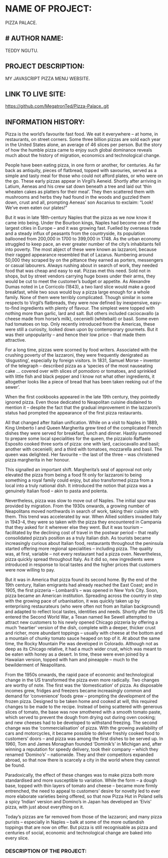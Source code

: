 # NAME OF PROJECT:
PIZZA PALACE.
## # AUTHOR NAME:
TEDDY NGUTU.
## PROJECT DESCRIPTION:
MY JAVASCRIPT PIZZA MENU WEBSITE.
## LINK TO LIVE SITE:
https://github.com/MegatronTed/Pizza-Palace..git
## INFORMATION HISTORY:
Pizza is the world’s favourite fast food. We eat it everywhere – at home, in restaurants, on street corners. Some three billion pizzas are sold each year in the United States alone, an average of 46 slices per person. But the story of how the humble pizza came to enjoy such global dominance reveals much about the history of migration, economics and technological change.

People have been eating pizza, in one form or another, for centuries. As far back as antiquity, pieces of flatbread, topped with savouries, served as a simple and tasty meal for those who could not afford plates, or who were on the go. These early pizzas appear in Virgil’s Aeneid. Shortly after arriving in Latium, Aeneas and his crew sat down beneath a tree and laid out ‘thin wheaten cakes as platters for their meal’. They then scattered them with mushrooms and herbs they had found in the woods and guzzled them down, crust and all, prompting Aeneas’ son Ascanius to exclaim: “Look! We’ve even eaten our plates!”

But it was in late 18th-century Naples that the pizza as we now know it came into being. Under the Bourbon kings, Naples had become one of the largest cities in Europe – and it was growing fast. Fuelled by overseas trade and a steady influx of peasants from the countryside, its population ballooned from 200,000 in 1700 to 399,000 in 1748. As the urban economy struggled to keep pace, an ever greater number of the city’s inhabitants fell into poverty. The most abject of these were known as lazzaroni, because their ragged appearance resembled that of Lazarus. Numbering around 50,000 they scraped by on the pittance they earned as porters, messengers or casual labourers. Always rushing about in search of work, they needed food that was cheap and easy to eat. Pizzas met this need. Sold not in shops, but by street vendors carrying huge boxes under their arms, they would be cut to meet the customer’s budget or appetite. As Alexandre Dumas noted in Le Corricolo (1843), a two liard slice would make a good breakfast, while two sous would buy a pizza large enough for a whole family. None of them were terribly complicated. Though similar in some respects to Virgil’s flatbreads, they were now defined by inexpensive, easy-to-find ingredients with plenty of flavour. The simplest were topped with nothing more than garlic, lard and salt. But others included caciocavallo (a cheese made from horse’s milk), cecenielli (whitebait) or basil. Some even had tomatoes on top. Only recently introduced from the Americas, these were still a curiosity, looked down upon by contemporary gourmets. But it was their unpopularity – and hence their low price – that made them attractive.

For a long time, pizzas were scorned by food writers. Associated with the crushing poverty of the lazzaroni, they were frequently denigrated as ‘disgusting’, especially by foreign visitors. In 1831, Samuel Morse – inventor of the telegraph – described pizza as a ‘species of the most nauseating cake … covered over with slices of pomodoro or tomatoes, and sprinkled with little fish and black pepper and I know not what other ingredients, it altogether looks like a piece of bread that has been taken reeking out of the sewer’.

When the first cookbooks appeared in the late 19th century, they pointedly ignored pizza. Even those dedicated to Neapolitan cuisine disdained to mention it – despite the fact that the gradual improvement in the lazzaroni’s status had prompted the appearance of the first pizza restaurants.

All that changed after Italian unification. While on a visit to Naples in 1889, King Umberto I and Queen Margherita grew tired of the complicated French dishes they were served for breakfast, lunch and dinner. Hastily summoned to prepare some local specialities for the queen, the pizzaiolo Raffaele Esposito cooked three sorts of pizza: one with lard, caciocavallo and basil; another with cecenielli; and a third with tomatoes, mozzarella and basil. The queen was delighted. Her favourite – the last of the three – was christened pizza margherita in her honour.

This signalled an important shift. Margherita’s seal of approval not only elevated the pizza from being a food fit only for lazzaroni to being something a royal family could enjoy, but also transformed pizza from a local into a truly national dish. It introduced the notion that pizza was a genuinely Italian food – akin to pasta and polenta.

Nevertheless, pizza was slow to move out of Naples. The initial spur was provided by migration. From the 1930s onwards, a growing number of Neapolitans moved northwards in search of work, taking their cuisine with them. This trend was accelerated by war. When Allied soldiers invaded Italy in 1943-4, they were so taken with the pizza they encountered in Campania that they asked for it wherever else they went. But it was tourism – facilitated by the declining cost of travel in the postwar period – that really consolidated pizza’s position as a truly Italian dish. As tourists became increasingly curious about Italian food, restaurants throughout the peninsula started offering more regional specialities – including pizza. The quality was, at first, variable – not every restaurant had a pizza oven. Nevertheless, pizza quickly spread throughout Italy. As it did so, new ingredients were introduced in response to local tastes and the higher prices that customers were now willing to pay.

But it was in America that pizza found its second home. By the end of the 19th century, Italian emigrants had already reached the East Coast; and in 1905, the first pizzeria – Lombardi’s – was opened in New York City. Soon, pizza became an American institution. Spreading across the country in step with the growing pace of urbanisation, it was quickly taken up by enterprising restaurateurs (who were often not from an Italian background) and adapted to reflect local tastes, identities and needs. Shortly after the US entered the Second World War, a Texan named Ike Sewell attempted to attract new customers to his newly opened Chicago pizzeria by offering a much ‘heartier’ version of the dish, complete with a deeper, thicker crust and richer, more abundant toppings – usually with cheese at the bottom and a mountain of chunky tomato sauce heaped on top of it. At about the same time, the Rocky Mountain Pie was developed in Colorado. Although not as deep as its Chicago relative, it had a much wider crust, which was meant to be eaten with honey as a desert. In time, these were even joined by a Hawaiian version, topped with ham and pineapple – much to the bewilderment of Neapolitans.

From the 1950s onwards, the rapid pace of economic and technological change in the US transformed the pizza even more radically. Two changes are worthy of note. The first was the ‘domestication’ of pizza. As disposable incomes grew, fridges and freezers became increasingly common and demand for ‘convenience’ foods grew – prompting the development of the frozen pizza. Designed to be taken home and cooked at will, this required changes to be made to the recipe. Instead of being scattered with generous slices of tomato, the base was now smothered with a smooth tomato paste, which served to prevent the dough from drying out during oven cooking; and new cheeses had to be developed to withstand freezing. The second change was the ‘commercialisation’ of pizza. With the growing availability of cars and motorcycles, it became possible to deliver freshly cooked food to customers’ doors – and pizza was among the first dishes to be served up. In 1960, Tom and James Monaghan founded ‘Dominik’s’ in Michigan and, after winning a reputation for speedy delivery, took their company – which they renamed ‘Domino’s’ – nationwide. They and their competitors expanded abroad, so that now there is scarcely a city in the world where they cannot be found.

Paradoxically, the effect of these changes was to make pizza both more standardised and more susceptible to variation. While the form – a dough base, topped with thin layers of tomato and cheese – became more firmly entrenched, the need to appeal to customers’ desire for novelty led to ever more elaborate varieties being offered, so that now Pizza Hut in Poland sells a spicy ‘Indian’ version and Domino’s in Japan has developed an ‘Elvis’ pizza, with just about everything on it.

Today’s pizzas are far removed from those of the lazzaroni; and many pizza purists – especially in Naples – balk at some of the more outlandish toppings that are now on offer. But pizza is still recognisable as pizza and centuries of social, economic and technological change are baked into every slice.
### DESCRIPTION OF THE PROJECT:

